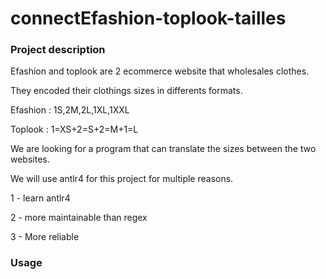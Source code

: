 # connectEfashion-toplook-tailles
### Project description
Efashion and toplook are 2 ecommerce website that wholesales clothes.

They encoded their clothings sizes in differents formats.

Efashion : 1S,2M,2L,1XL,1XXL

Toplook : 1=XS+2=S+2=M+1=L

We are looking for a program that can translate the sizes between the two websites.

We will use antlr4 for this project for multiple reasons.

1 - learn antlr4

2 - more maintainable than regex

3 - More reliable


### Usage
